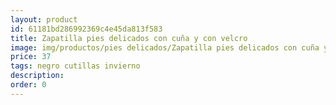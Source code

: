 ```yaml
---
layout: product
id: 61181bd286992369c4e45da813f583
title: Zapatilla pies delicados con cuña y con velcro
image: img/productos/pies delicados/Zapatilla pies delicados con cuña y con velcro=37=negro cutillas invierno.webp
price: 37
tags: negro cutillas invierno
description: 
order: 0
---
```

